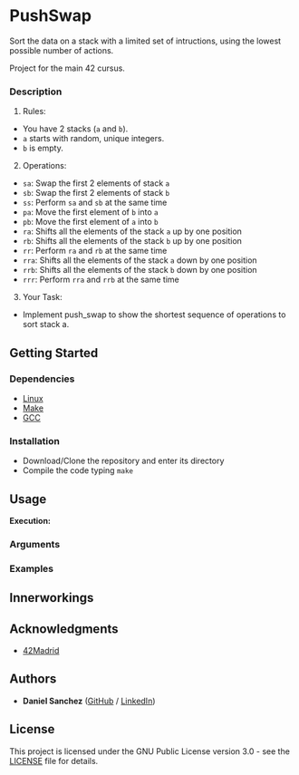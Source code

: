 # PushSwap

Sort the data on a stack with a limited set of intructions, using the lowest possible number of actions.

Project for the main 42 cursus.

### Description

1. Rules:

- You have 2 stacks (`a` and `b`).
- `a` starts with random, unique integers.
- `b` is empty.

2. Operations:

- `sa`: Swap the first 2 elements of stack `a`
- `sb`: Swap the first 2 elements of stack `b`
- `ss`: Perform `sa` and `sb` at the same time
- `pa`: Move the first element of `b` into `a`
- `pb`: Move the first element of `a` into `b`
- `ra`: Shifts all the elements of the stack `a` up by one position
- `rb`: Shifts all the elements of the stack `b` up by one position
- `rr`: Perform `ra` and `rb` at the same time
- `rra`: Shifts all the elements of the stack `a` down by one position
- `rrb`: Shifts all the elements of the stack `b` down by one position
- `rrr`: Perform `rra` and `rrb` at the same time

3. Your Task:

- Implement push_swap to show the shortest sequence of operations to sort stack a.

## Getting Started

### Dependencies

- [Linux](https://linux.org/)
- [Make](https://www.gnu.org/software/make/)
- [GCC](https://gcc.gnu.org/)

### Installation

* Download/Clone the repository and enter its directory
* Compile the code typing `make`

## Usage

**Execution:**

### Arguments



### Examples

## Innerworkings

## Acknowledgments

* [42Madrid](https://www.42madrid.com/)

## Authors

* **Daniel Sanchez** ([GitHub](https://github.com/angsanch) / [LinkedIn](https://www.linkedin.com/in/angeldanielsanchez/))

## License

This project is licensed under the GNU Public License version 3.0 - see the [LICENSE](LICENSE) file for details.
